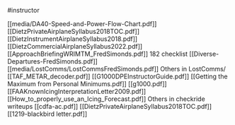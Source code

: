 #instructor

[[media/DA40-Speed-and-Power-Flow-Chart.pdf]]
[[DietzPrivateAirplaneSyllabus2018TOC.pdf]]
[[DietzInstrumentAirplaneSyllabus2018.pdf]]
[[DietzCommercialAirplaneSyllabus2022.pdf]]
[[ApproachBriefingWRIMTM_FredSimonds.pdf]]
182 checklist 
[[Diverse-Departures-FredSimonds.pdf]]
[[media/LostComms/LostCommsFredSimonds.pdf]]
Others in LostComms/
[[TAF_METAR_decoder.pdf]]
[[G1000DPEInstructorGuide.pdf]]
[[Getting the Maximum from Personal Minimums.pdf]]
[[g1000.pdf]]
[[FAAKnownIcingInterpretationLetter2009.pdf]]
[[How_to_properly_use_an_Icing_Forecast.pdf]]
Others in checkride writeups
[[cdfa-ac.pdf]]
[[DietzPrivateAirplaneSyllabus2018TOC.pdf]]
[[1219-blackbird letter.pdf]]